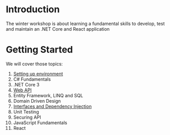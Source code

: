 # Introduction 
The winter workshop is about learning a fundamental skills to develop, test and maintain an .NET Core and React application

# Getting Started
We will cover those topics:
1.	[Setting up environment](https://dev.azure.com/divanisevic/_git/WinterWorkShop.Cinema?path=%2Fdocs%2F01-setting-up-environment.md&version=GBmaster&_a=contents)
2.	C# Fundamentals
3.	.NET Core 3
4.  [Web API](https://dev.azure.com/divanisevic/_git/WinterWorkShop.Cinema?path=%2Fdocs%2F04-web-api.md&version=GBmaster&_a=contents)
5.  Entity Framework, LINQ and SQL
6.	Domain Driven Design
7.  [Interfaces and Dependency Injection](https://dev.azure.com/divanisevic/_git/WinterWorkShop.Cinema?path=%2Fdocs%2F07-interfaces-and-dependency-injection.md&version=GBmaster&_a=preview)
8.  Unit Testing
9.  Securing API
10. JavaScript Fundamentals
11. React
